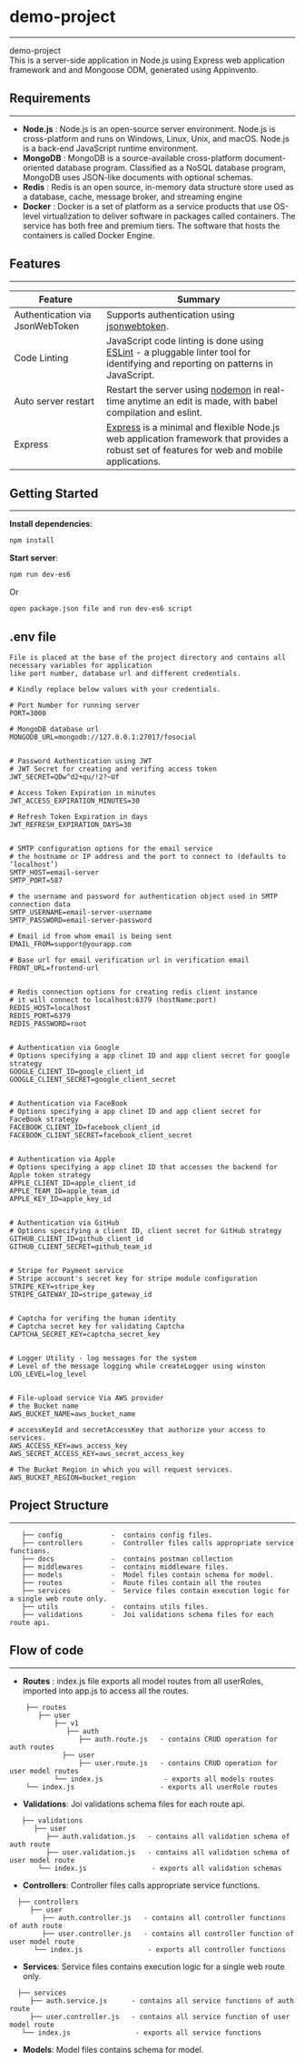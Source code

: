 # demo-project
___
demo-project\
This is a server-side application in Node.js using Express web application framework and and Mongoose ODM, generated using Appinvento.

## Requirements
___

- **Node.js** : Node.js is an open-source server environment. Node.js is cross-platform and runs on Windows, Linux, Unix, and macOS. Node.js is a back-end JavaScript runtime environment.
- **MongoDB** : MongoDB is a source-available cross-platform document-oriented database program. Classified as a NoSQL database program, MongoDB uses JSON-like documents with optional schemas.
- **Redis** : Redis is an open source, in-memory data structure store used as a database, cache, message broker, and streaming engine
- **Docker** : Docker is a set of platform as a service products that use OS-level virtualization to deliver software in packages called containers. The service has both free and premium tiers.
               The software that hosts the containers is called Docker Engine.

## Features
___

| Feature                          | Summary                                                                                                                                                                                    |
|----------------------------------|--------------------------------------------------------------------------------------------------------------------------------------------------------------------------------------------|
| Authentication via JsonWebToken | Supports authentication using [jsonwebtoken](https://www.npmjs.com/package/jsonwebtoken).  |
| Code Linting                    | JavaScript code linting is done using [ESLint](http://eslint.org) - a pluggable linter tool for identifying and reporting on patterns in JavaScript.|
| Auto server restart             | Restart the server using [nodemon](https://github.com/remy/nodemon) in real-time anytime an edit is made, with babel compilation and eslint.|
| Express                         | [Express](https://www.npmjs.com/package/express) is a minimal and flexible Node.js web application framework that provides a robust set of features for web and mobile applications.|

## Getting Started
___

**Install dependencies**:
```sh
npm install
```

**Start server**:
```sh
npm run dev-es6
```

Or

`open package.json file and run dev-es6 script`


## .env file
```
File is placed at the base of the project directory and contains all necessary variables for application
like port number, database url and different credentials.
```

```
# Kindly replace below values with your credentials.

# Port Number for running server
PORT=3000

# MongoDB database url
MONGODB_URL=mongodb://127.0.0.1:27017/fosocial


# Password Authentication using JWT
# JWT Secret for creating and verifing access token
JWT_SECRET=QDw^d2+qu/!2?~Uf

# Access Token Expiration in minutes
JWT_ACCESS_EXPIRATION_MINUTES=30

# Refresh Token Expiration in days
JWT_REFRESH_EXPIRATION_DAYS=30


# SMTP configuration options for the email service
# the hostname or IP address and the port to connect to (defaults to ‘localhost’)
SMTP_HOST=email-server
SMTP_PORT=587

# the username and password for authentication object used in SMTP connection data
SMTP_USERNAME=email-server-username
SMTP_PASSWORD=email-server-password

# Email id from whom email is being sent
EMAIL_FROM=support@yourapp.com

# Base url for email verification url in verification email
FRONT_URL=frontend-url


# Redis connection options for creating redis client instance
# it will connect to localhost:6379 (hostName:port)
REDIS_HOST=localhost
REDIS_PORT=6379
REDIS_PASSWORD=root


# Authentication via Google
# Options specifying a app clinet ID and app client secret for google strategy
GOOGLE_CLIENT_ID=google_client_id
GOOGLE_CLIENT_SECRET=google_client_secret


# Authentication via FaceBook
# Options specifying a app clinet ID and app client secret for FaceBook strategy
FACEBOOK_CLIENT_ID=facebook_client_id
FACEBOOK_CLIENT_SECRET=facebook_client_secret


# Authentication via Apple
# Options specifying a app clinet ID that accesses the backend for Apple token strategy
APPLE_CLIENT_ID=apple_client_id
APPLE_TEAM_ID=apple_team_id
APPLE_KEY_ID=apple_key_id


# Authentication via GitHub
# Options specifying a client ID, client secret for GitHub strategy
GITHUB_CLIENT_ID=github_client_id
GITHUB_CLIENT_SECRET=github_team_id


# Stripe for Payment service
# Stripe account's secret key for stripe module configuration
STRIPE_KEY=stripe_key
STRIPE_GATEWAY_ID=stripe_gateway_id


# Captcha for verifing the human identity
# Captcha secret key for validating Captcha
CAPTCHA_SECRET_KEY=captcha_secret_key


# Logger Utility - log messages for the system
# Level of the message logging while createLogger using winston
LOG_LEVEL=log_level


# File-upload service Via AWS provider
# the Bucket name
AWS_BUCKET_NAME=aws_bucket_name

# accessKeyId and secretAccessKey that authorize your access to services.
AWS_ACCESS_KEY=aws_access_key
AWS_SECRET_ACCESS_KEY=aws_secret_access_key

# The Bucket Region in which you will request services.
AWS_BUCKET_REGION=bucket_region

```

## Project Structure
___

```
   ├── config            -  contains config files.
   ├── controllers       -  Controller files calls appropriate service functions.
   ├── docs              -  contains postman collection
   ├── middlewares       -  contains middleware files.
   ├── models            -  Model files contain schema for model.
   ├── routes            -  Route files contain all the routes
   ├── services          -  Service files contain execution logic for a single web route only.
   ├── utils             -  contains utils files.
   ├── validations       -  Joi validations schema files for each route api.
```

## Flow of code
___

- **Routes** : index.js file exports all model routes from all userRoles, imported into app.js to access all the routes.
```
    ├── routes
       ├── user
           ├── v1
              ├── auth
                 ├── auth.route.js   - contains CRUD operation for auth routes
             ├── user
                 ├── user.route.js   - contains CRUD operation for user model routes
           └── index.js               - exports all models routes
    └── index.js                     - exports all userRole routes
```
- **Validations**: Joi validations schema files for each route api.
```
   ├── validations
      ├── user
         ├── auth.validation.js   - contains all validation schema of auth route
         ├── user.validation.js   - contains all validation schema of user model route
       └── index.js                - exports all validation schemas
```
- **Controllers**: Controller files calls appropriate service functions.
```
  ├── controllers
     ├── user
        ├── auth.controller.js   - contains all controller functions of auth route
        ├── user.controller.js   - contains all controller function of user model route
      └── index.js                - exports all controller functions
```
- **Services**: Service files contains execution logic for a single web route only.
```
  ├── services
     ├── auth.service.js      - contains all service functions of auth route
     ├── user.controller.js   - contains all service function of user model route
   └── index.js                - exports all service functions
```
- **Models**: Model files contains schema for model.


